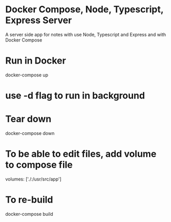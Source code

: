 # Docker Compose, Node, Typescript, Express Server

A server side app for notes with use Node, Typescript and Express 
and with Docker Compose

# Run in Docker
docker-compose up
# use -d flag to run in background

# Tear down
docker-compose down

# To be able to edit files, add volume to compose file
volumes: ['./:/usr/src/app']

# To re-build
docker-compose build
